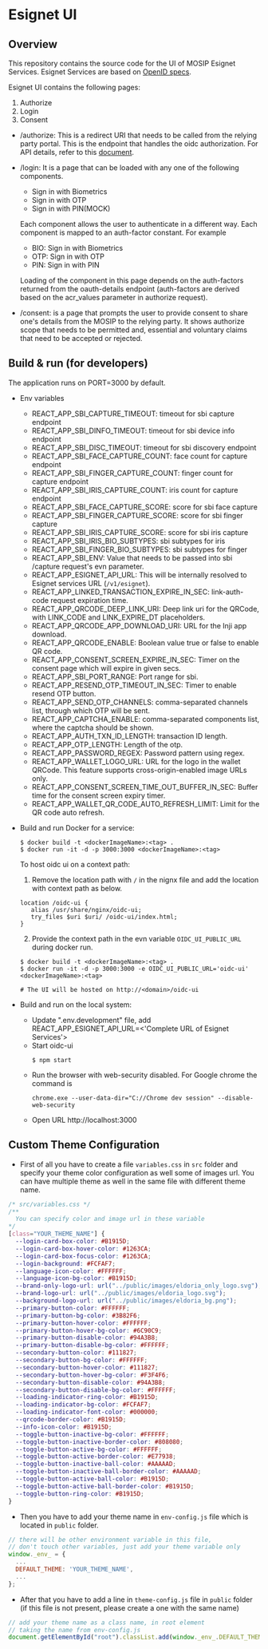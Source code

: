 # Esignet UI

## Overview

This repository contains the source code for the UI of MOSIP Esignet Services.
Esignet Services are based on [OpenID specs](https://openid.net/specs/openid-connect-core-1_0.html).

Esignet UI contains the following pages:

1. Authorize
2. Login
3. Consent

- /authorize:
  This is a redirect URI that needs to be called from the relying party portal. This is the endpoint that handles the oidc authorization. For API details, refer to this [document](https://mosip.stoplight.io/docs/identity-provider/85f761d237115-authorization-endpoint).

- /login:
  It is a page that can be loaded with any one of the following components.

  - Sign in with Biometrics
  - Sign in with OTP
  - Sign in with PIN(MOCK)

  Each component allows the user to authenticate in a different way. Each component is mapped to an auth-factor constant.
  For example

  - BIO: Sign in with Biometrics
  - OTP: Sign in with OTP
  - PIN: Sign in with PIN

  Loading of the component in this page depends on the auth-factors returned from the oauth-details endpoint (auth-factors are derived based on the acr_values parameter in authorize request).

- /consent: is a page that prompts the user to provide consent to share one's details from the MOSIP to the relying party. It shows authorize scope that needs to be permitted and, essential and voluntary claims that need to be accepted or rejected.

## Build & run (for developers)

The application runs on PORT=3000 by default.

- Env variables

  - REACT_APP_SBI_CAPTURE_TIMEOUT: timeout for sbi capture endpoint
  - REACT_APP_SBI_DINFO_TIMEOUT: timeout for sbi device info endpoint
  - REACT_APP_SBI_DISC_TIMEOUT: timeout for sbi discovery endpoint
  - REACT_APP_SBI_FACE_CAPTURE_COUNT: face count for capture endpoint
  - REACT_APP_SBI_FINGER_CAPTURE_COUNT: finger count for capture endpoint
  - REACT_APP_SBI_IRIS_CAPTURE_COUNT: iris count for capture endpoint
  - REACT_APP_SBI_FACE_CAPTURE_SCORE: score for sbi face capture
  - REACT_APP_SBI_FINGER_CAPTURE_SCORE: score for sbi finger capture
  - REACT_APP_SBI_IRIS_CAPTURE_SCORE: score for sbi iris capture
  - REACT_APP_SBI_IRIS_BIO_SUBTYPES: sbi subtypes for iris
  - REACT_APP_SBI_FINGER_BIO_SUBTYPES: sbi subtypes for finger
  - REACT_APP_SBI_ENV: Value that needs to be passed into sbi /capture request's evn parameter.
  - REACT_APP_ESIGNET_API_URL: This will be internally resolved to Esignet services URL (`/v1/esignet`).
  - REACT_APP_LINKED_TRANSACTION_EXPIRE_IN_SEC: link-auth-code request expiration time.
  - REACT_APP_QRCODE_DEEP_LINK_URI: Deep link uri for the QRCode, with LINK_CODE and LINK_EXPIRE_DT placeholders.
  - REACT_APP_QRCODE_APP_DOWNLOAD_URI: URL for the Inji app download.
  - REACT_APP_QRCODE_ENABLE: Boolean value true or false to enable QR code.
  - REACT_APP_CONSENT_SCREEN_EXPIRE_IN_SEC: Timer on the consent page which will expire in given secs.
  - REACT_APP_SBI_PORT_RANGE: Port range for sbi.
  - REACT_APP_RESEND_OTP_TIMEOUT_IN_SEC: Timer to enable resend OTP button.
  - REACT_APP_SEND_OTP_CHANNELS: comma-separated channels list, through which OTP will be sent.
  - REACT_APP_CAPTCHA_ENABLE: comma-separated components list, where the captcha should be shown.
  - REACT_APP_AUTH_TXN_ID_LENGTH: transaction ID length.
  - REACT_APP_OTP_LENGTH: Length of the otp.
  - REACT_APP_PASSWORD_REGEX: Password pattern using regex.
  - REACT_APP_WALLET_LOGO_URL: URL for the logo in the wallet QRCode. This feature supports cross-origin-enabled image URLs only.
  - REACT_APP_CONSENT_SCREEN_TIME_OUT_BUFFER_IN_SEC: Buffer time for the consent screen expiry timer.
  - REACT_APP_WALLET_QR_CODE_AUTO_REFRESH_LIMIT: Limit for the QR code auto refresh.

- Build and run Docker for a service:

  ```
  $ docker build -t <dockerImageName>:<tag> .
  $ docker run -it -d -p 3000:3000 <dockerImageName>:<tag>
  ```
  To host oidc ui on a context path: 
  1. Remove the location path with `/` in the nignx file and add the location with context path as below.
    ```
    location /oidc-ui {
       alias /usr/share/nginx/oidc-ui;
       try_files $uri $uri/ /oidc-ui/index.html;
    }
    ```
  2. Provide the context path in the evn variable `OIDC_UI_PUBLIC_URL` during docker run.
  ```
  $ docker build -t <dockerImageName>:<tag> .
  $ docker run -it -d -p 3000:3000 -e OIDC_UI_PUBLIC_URL='oidc-ui' <dockerImageName>:<tag>

  # The UI will be hosted on http://<domain>/oidc-ui
  ```
  

- Build and run on the local system:
  - Update ".env.development" file, add REACT_APP_ESIGNET_API_URL=<'Complete URL of Esignet Services'>
  - Start oidc-ui
    ```
    $ npm start
    ```
  - Run the browser with web-security disabled. For Google chrome the command is
    ```
    chrome.exe --user-data-dir="C://Chrome dev session" --disable-web-security
    ```
  - Open URL http://localhost:3000

## Custom Theme Configuration

- First of all you have to create a file `variables.css` in `src` folder and specify your theme color configuration as well some of images url. You can have multiple theme as well in the same file with different theme name.

```css
/* src/variables.css */
/**
  You can specify color and image url in these variable
*/
[class="YOUR_THEME_NAME"] {
  --login-card-box-color: #B1915D;
  --login-card-box-hover-color: #1263CA;
  --login-card-box-focus-color: #1263CA;
  --login-background: #FCFAF7;
  --language-icon-color: #FFFFFF;
  --language-icon-bg-color: #B1915D;
  --brand-only-logo-url: url("../public/images/eldoria_only_logo.svg");
  --brand-logo-url: url("../public/images/eldoria_logo.svg");
  --background-logo-url: url("../public/images/eldoria_bg.png");
  --primary-button-color: #FFFFFF;
  --primary-button-bg-color: #3B82F6;
  --primary-button-hover-color: #FFFFFF;
  --primary-button-hover-bg-color: #6C90C9;
  --primary-button-disable-color: #94A3B8;
  --primary-button-disable-bg-color: #FFFFFF;
  --secondary-button-color: #111827;
  --secondary-button-bg-color: #FFFFFF;
  --secondary-button-hover-color: #111827;
  --secondary-button-hover-bg-color: #F3F4F6;
  --secondary-button-disable-color: #94A3B8;
  --secondary-button-disable-bg-color: #FFFFFF;
  --loading-indicator-ring-color: #B1915D;
  --loading-indicator-bg-color: #FCFAF7;
  --loading-indicator-font-color: #000000;
  --qrcode-border-color: #B1915D;
  --info-icon-color: #B1915D;
  --toggle-button-inactive-bg-color: #FFFFFF;
  --toggle-button-inactive-border-color: #808080;
  --toggle-button-active-bg-color: #FFFFFF;
  --toggle-button-active-border-color: #E77938;
  --toggle-button-inactive-ball-color: #AAAAAD;
  --toggle-button-inactive-ball-border-color: #AAAAAD;
  --toggle-button-active-ball-color: #B1915D;
  --toggle-button-active-ball-border-color: #B1915D;
  --toggle-button-ring-color: #B1915D;
}
```

- Then you have to add your theme name in `env-config.js` file which is located in `public` folder.

```js
// there will be other environment variable in this file,
// don't touch other variables, just add your theme variable only 
window._env_ = {
  ...
  DEFAULT_THEME: 'YOUR_THEME_NAME',
  ...
};
```

- After that you have to add a line in `theme-config.js` file in `public` folder (if this file is not present, please create a one with the same name)

```js
// add your theme name as a class name, in root element
// taking the name from env-config.js
document.getElementById("root").classList.add(window._env_.DEFAULT_THEME);
```